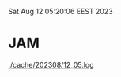 Sat Aug 12 05:20:06 EEST 2023
# JAM
<a href='./cache/202308/12_05.log'>./cache/202308/12_05.log</a>
